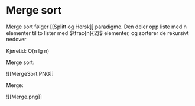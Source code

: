 # Merge sort

Merge sort følger [[Splitt og Hersk]] paradigme.
Den deler opp liste med n elementer til to lister med $\frac{n}{2}$ elementer,
og sorterer de rekursivt nedover

Kjøretid: O(n lg n)

Merge sort:

![[MergeSort.PNG]]

Merge:

![[Merge.png]]